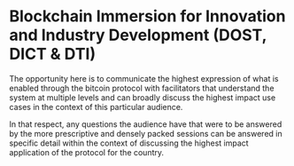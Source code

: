# Blockchain Immersion for Innovation and Industry Development (DOST, DICT & DTI)



The opportunity here is to communicate the highest expression of what is enabled through the bitcoin protocol with facilitators that understand the system at multiple levels and can broadly discuss the highest impact use cases in the context of this particular audience.&#x20;

In that respect, any questions the audience have that were to be answered by the more prescriptive and densely packed sessions can be answered in specific detail within the context of discussing the highest impact application of the protocol for the country.&#x20;
